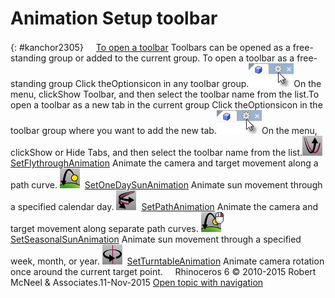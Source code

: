 ---
---


# Animation Setup toolbar
{: #kanchor2305}
 [![images/transparent.gif](images/transparent.gif)To open a toolbar](javascript:void(0);) Toolbars can be opened as a free-standing group or added to the current group.
To open a toolbar as a free-standing group
Click theOptionsicon in any toolbar group.![images/toolbar-howtoopen.png](images/toolbar-howtoopen.png)On the menu, clickShow Toolbar, and then select the toolbar name from the list.To open a toolbar as a new tab in the current group
Click theOptionsicon in the toolbar group where you want to add the new tab.![images/toolbar-howtoopen.png](images/toolbar-howtoopen.png)On the menu, clickShow or Hide Tabs, and then select the toolbar name from the list.![images/setflythroughanimation.png](images/setflythroughanimation.png) [SetFlythroughAnimation](animation.html#setflythroughanimation) 
Animate the camera and target movement along a path curve.
![images/setonedaysunanimation.png](images/setonedaysunanimation.png) [SetOneDaySunAnimation](animation.html#setonedaysunanimation) 
Animate sun movement through a specified calendar day.
![images/setpathanimation.png](images/setpathanimation.png) [SetPathAnimation](animation.html#setpathanimation) 
Animate the camera and target movement along separate path curves.
![images/setseasonalsunanimation.png](images/setseasonalsunanimation.png) [SetSeasonalSunAnimation](animation.html#setseasonalsunanimation) 
Animate sun movement through a specified week, month, or year.
![images/setturntableanimation.png](images/setturntableanimation.png) [SetTurntableAnimation](animation.html#setturntableanimation) 
Animate camera rotation once around the current target point.
&#160;
&#160;
Rhinoceros 6 © 2010-2015 Robert McNeel &amp; Associates.11-Nov-2015
 [Open topic with navigation](animation-setup-toolbar.html) 

